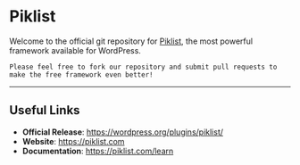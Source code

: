 # Piklist

Welcome to the official git repository for [Piklist](https://piklist.com), the most powerful framework available for WordPress.

	Please feel free to fork our repository and submit pull requests to make the free framework even better!

-----

## Useful Links

* **Official Release**: https://wordpress.org/plugins/piklist/
* **Website**: https://piklist.com
* **Documentation**: https://piklist.com/learn
